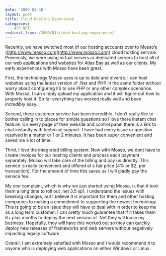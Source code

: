 ```yaml
---
date: '2009-01-30'
layout: post
title: Cloud Hosting Experience
categories:
  - ASP.NET
redirect_from: /2009/01/cloud-hosting-experience/
---
```


Recently, we have switched most of our hosting accounts over to Mosso’s ([http://www.mosso.com](http://www.mosso.com)) cloud hosting service. Previously, we were using virtual servers or dedicated servers to host all of our web applications and websites for Atlas Bay as well as our clients. My early experiences with Mosso have been great.

First, the technology Mosso uses is up to date and diverse. I can host websites using the latest version of .Net and PHP in the same folder without worry about configuring IIS to use PHP or any other complex scenarios. With Mosso, I can simply upload my application and it will figure out how to properly host it. So far everything has worked really well and been incredibly easy.

Second, there customer service has been incredible. I don’t really like to bother calling in to places for simple questions so I love there instant chat feature. On every page of their website and control panel there is a link to chat instantly with technical support. I have had every issue or question resolved in a matter or 1 or 2 minutes. It has been super convenient and saved me a lot of time.

Third, I love the integrated billing system. Now with Mosso, we dont have to create invoices for our hosting clients and process each payment separately. Mosso will take care of the billing and pay us directly. This service is really convenient and offered at a fair price (4% or $2, per transaction). For the amount of time this saves us I will gladly pay the service fee.

My one complaint, which is why we just started using Mosso, is that it took them a long time to roll out .net 3.5 sp1. I understand the issues with breaking changes, but I believe it is important for them and other hosting companies to making a commitment to supporting the newest technology. This is going to be an issue they will have to deal with in order to keep me as a long term customer. I can pretty much guarantee that if it takes them 6+ plus months to deploy the next version of .Net they will loose my business. Hopefully, they will have this worked out so they can quickly deploy new releases of frameworks and web servers without negatively impacting legacy software.

Overall, I am extremely satisfied with Mosso and I would recommend it to anyone who is deploying web applications on either Windows or Linux.

